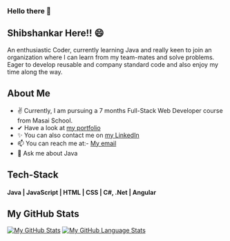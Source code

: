### Hello there 👋
## Shibshankar Here!! 😄
An enthusiastic Coder, currently learning Java and really keen to join an organization where I can learn from my team-mates and solve problems. Eager to develop reusable
and company standard code and also enjoy my time along the way.
## About Me
- ✌ Currently, I am pursuing a 7 months Full-Stack Web Developer course from Masai School.
- ✔ Have a look at [my portfolio](https://shibshankar01.github.io/) 
- ✨ You can also contact me on [my LinkedIn](https://www.linkedin.com/in/shibshankar-padhy-98952b1b7/)
- 📫 You can reach me at:- [My email](shivapadhy547@gmail.com)
- 💬 Ask me about Java

## Tech-Stack
#### Java | JavaScript | HTML | CSS | C#, .Net | Angular


## My GitHub Stats
[![My GitHub Stats](https://github-readme-stats.vercel.app/api/?username=Shibshankar01&count_private=true&theme=tokyonight&showicons=true)]()
[![My GitHub Language Stats](https://github-readme-stats.vercel.app/api/top-langs/?username=Shibshankar01&langs_count=5&theme=tokyonight)]()

<!--
**Shibshankar01/Shibshankar01** is a ✨ _special_ ✨ repository because its `README.md` (this file) appears on your GitHub profile.

Here are some ideas to get you started:

- 🔭 I’m currently working on Java
- 🌱 I’m currently learning ...
- 👯 I’m looking to collaborate on ...
- 🤔 I’m looking for help with ...
- 💬 Ask me about ...
- 📫 How to reach me: ...
- 😄 Pronouns: ...
- ⚡ Fun fact: ...
-->
